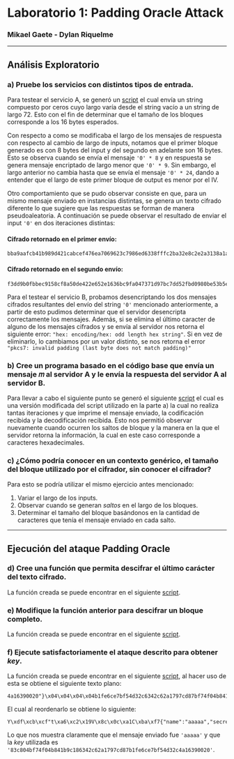 # Laboratorio 1: Padding Oracle Attack

### Mikael Gaete - Dylan Riquelme

---

## Análisis Exploratorio

### a) Pruebe los servicios con distintos tipos de entrada.

Para testear el servicio A, se generó un [script](https://github.com/MikaGaete/LabsSeguridad/blob/main/Lab1/parte_a.py) el cual envía un string compuesto por ceros cuyo
largo varía desde el string vacío a un string de largo 72. Esto con el fin de determinar que el tamaño de los 
bloques corresponde a los 16 bytes esperados.

Con respecto a como se modificaba el largo de los mensajes de respuesta con respecto al cambio de largo de inputs, 
notamos que el primer bloque generado es con 8 bytes del input y del segundo en adelante son 16 bytes. Esto se 
observa cuando se envía el mensaje `'0' * 8` y en respuesta se genera mensaje encriptado de largo menor que `'0' * 9`. 
Sin embargo, el largo anterior no cambia hasta que se envía el mensaje `'0' * 24`, dando a entender que el largo de este
primer bloque de output es menor por el IV.

Otro comportamiento que se pudo observar consiste en que, para un mismo mensaje enviado en instancias distintas, se 
genera un texto cifrado diferente lo que sugiere que las respuestas se forman de manera pseudoaleatoria. A 
continuación se puede observar el resultado de enviar el input `'0'` en dos iteraciones distintas:

#### Cifrado retornado en el primer envío:
``` plain text
bba9aafcb41b989d421cabcef476ea7069623c7986ed6338fffc2ba32e8c2e2a3138a1a71d88b7925bcba8c94e1d4986a47b7fd4a3e2934d6dbd943d1ade74737909473be2de145ff6e4ee85cd71302039d6a07528aedc716ea869ffcbd054a4e9f30c63f67f77be778de9941e86ee28
```

#### Cifrado retornado en el segundo envío:
``` plain text
f3dd9b0fbbec9158cf8a50de422e652e1636bc9fa047371d97bc7dd52fbd0980be53b5edd378c4ccf630e345aaccbf919473602f4bbf9fec79c70477cfab74e33682cc48d639635c9f46b0809bb43e0cfedaf42b55dc0a4dfb605e2eb236a442e432c34e9647aff96d3cfc6412386cd3"
```

Para el testear el servicio B, probamos desencriptando los dos mensajes cifrados resultantes del envío del string `'0'` 
mencionado anteriormente, a partir de esto pudimos determinar que el servidor desencripta correctamente los mensajes. 
Además, si se elimina el último caracter de alguno de los mensajes cifrados y se envía al servidor nos retorna el 
siguiente error: `"hex: encoding/hex: odd length hex string"`. Si en vez de eliminarlo, lo cambiamos por un valor 
distinto, se nos retorna el error `"pkcs7: invalid padding (last byte does not match padding)"`

### b) Cree un programa basado en el código base que envía un mensaje 𝑚 al servidor A y le envía la respuesta del servidor A al servidor B.

Para llevar a cabo el siguiente punto se generó el siguiente [script](https://github.com/MikaGaete/LabsSeguridad/blob/main/Lab1/parte_b.py) el cual es una versión modificada 
del script utilizado en la parte a) la cual no realiza tantas iteraciones y que imprime el mensaje enviado, la 
codificación recibida y la decodificación recibida. Esto nos permitió observar nuevamente cuando ocurren los saltos 
de bloque y la manera en la que el servidor retorna la información, la cual en este caso corresponde a caracteres 
hexadecimales.

### c) ¿Cómo podría conocer en un contexto genérico, el tamaño del bloque utilizado por el cifrador, sin conocer el cifrador?

Para esto se podría utilizar el mismo ejercicio antes mencionado:
1. Variar el largo de los inputs.
2. Observar cuando se generan _saltos_ en el largo de los bloques. 
3. Determinar el tamaño del bloque basándonos en la cantidad de caracteres que tenía el mensaje enviado en cada salto.

---

## Ejecución del ataque Padding Oracle

### d) Cree una función que permita descifrar el último carácter del texto cifrado.

La función creada se puede encontrar en el siguiente [script](https://github.com/MikaGaete/LabsSeguridad/blob/main/Lab1/parte_d.py).

### e) Modifique la función anterior para descifrar un bloque completo.

La función creada se puede encontrar en el siguiente [script](https://github.com/MikaGaete/LabsSeguridad/blob/main/Lab1/parte_e.py).

### f) Ejecute satisfactoriamente el ataque descrito para obtener _key_.

La función creada se puede encontrar en el siguiente [script](https://github.com/MikaGaete/LabsSeguridad/blob/main/Lab1/parte_f.py),
al hacer uso de esta se obtiene el siguiente texto plano:

``` plain text
4a16390020"}\x04\x04\x04\x04b1fe6ce7bf54d32c6342c62a1797cd87bf74f04b841b9c18"secret":"83c804{"name":"aaaaa",Y\xdf\xcb\xcf"t\xa6\xc2\x19V\x8c\x0c\xa1C\xba\xf7
```

El cual al reordenarlo se obtiene lo siguiente:

``` plain text
Y\xdf\xcb\xcf"t\xa6\xc2\x19V\x8c\x0c\xa1C\xba\xf7{"name":"aaaaa","secret":"83c804bf74f04b841b9c186342c62a1797cd87b1fe6ce7bf54d32c4a16390020"}\x04\x04\x04\x04
```

Lo que nos muestra claramente que el mensaje enviado fue `'aaaaa'` y que la _key_ utilizada es 
`'83c804bf74f04b841b9c186342c62a1797cd87b1fe6ce7bf54d32c4a16390020'`.